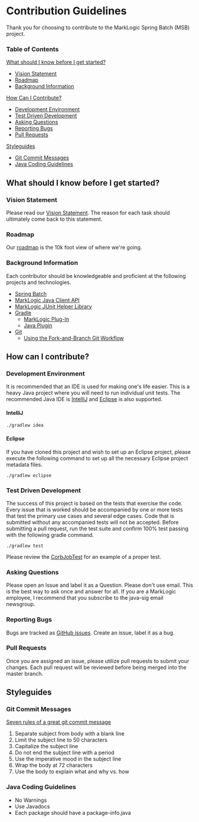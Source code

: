 # Contribution Guidelines

Thank you for choosing to contribute to the MarkLogic Spring Batch (MSB) project.  

### Table of Contents
[What should I know before I get started?](#what-should-i-know-before-i-get-started)
  * [Vision Statement](#vision-statement)
  * [Roadmap](#roadmap)
  * [Background Information](#background-information)

[How Can I Contribute?](#how-can-i-contribute)
  * [Development Environment](#development-environment)
  * [Test Driven Development](#test-driven-development)
  * [Asking Questions](#asking-questions)
  * [Reporting Bugs](#reporting-bugs)
  * [Pull Requests](#pull-requests)

[Styleguides](#styleguides)
  * [Git Commit Messages](#git-commit-messages)
  * [Java Coding Guidelines](#java-coding-guidelines)

## What should I know before I get started?

### Vision Statement
Please read our [Vision Statement](https://github.com/sastafford/marklogic-spring-batch/wiki).  The reason for each task should ultimately come back to this statement. 

### Roadmap
Our [roadmap](https://github.com/sastafford/marklogic-spring-batch/wiki/Roadmap) is the 10k foot view of where we're going. 

### Background Information 
Each contributor should be knowledgeable and proficient at the following projects and technologies. 
* [Spring Batch](http://docs.spring.io/spring-batch/trunk/reference/html/)
* [MarkLogic Java Client API](http://docs.marklogic.com/guide/java)
* [MarkLogic JUnit Helper Library](https://github.com/rjrudin/ml-junit)
* [Gradle](http://www.gradle.org)
  * [MarkLogic Plug-In](https://github.com/rjrudin/ml-gradle)
  * [Java Plugin](https://docs.gradle.org/current/userguide/java_plugin.html)
* [Git](http://git-scm.com/doc)
  * [Using the Fork-and-Branch Git Workflow](http://blog.scottlowe.org/2015/01/27/using-fork-branch-git-workflow/)

## How can I contribute?

### Development Environment
It is recommended that an IDE is used for making one's life easier.  This is a heavy Java project where you will need to run individual unit tests.  The recommended Java IDE is [IntelliJ]() and [Eclipse]() is also supported.  

#### IntelliJ
````
./gradlew idea
````

#### Eclipse
If you have cloned this project and wish to set up an Eclipse project, please execute the following command to set up all the necessary Eclipse project metadata files.

````
./gradlew eclipse
````

### Test Driven Development
The success of this project is based on the tests that exercise the code.  Every issue that is worked should be accompanied by one or more tests that test the primary use cases and several edge cases.  Code that is submitted without any accompanied tests will not be accepted.  Before submitting a pull request, run the test suite and confirm 100% test passing with the following gradle command.  

````
./gradlew test
````
Please review the [CorbJobTest](src/test/java/com/marklogic/spring/batch/corb/CorbJobTest.java) for an example of a proper test.  

### Asking Questions
Please open an Issue and label it as a Question.  Please don't use email.  This is the best way to ask once and answer for all.  If you are a MarkLogic employee, I recommend that you subscribe to the java-sig email newsgroup.  

### Reporting Bugs
Bugs are tracked as [GitHub issues](https://guides.github.com/features/issues/). Create an issue, label it as a bug.

### Pull Requests
Once you are assigned an issue, please utilize pull requests to submit your changes.  Each pull request will be reviewed before being merged into the master branch.  

## Styleguides

### Git Commit Messages
[Seven rules of a great git commit message](http://chris.beams.io/posts/git-commit/)

1. Separate subject from body with a blank line
1. Limit the subject line to 50 characters
1. Capitalize the subject line
1. Do not end the subject line with a period
1. Use the imperative mood in the subject line
1. Wrap the body at 72 characters
1. Use the body to explain what and why vs. how

### Java Coding Guidelines
 * No Warnings
 * Use Javadocs
 * Each package should have a package-info.java
